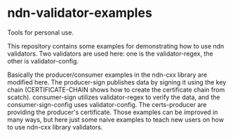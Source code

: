 # ndn-validator-examples

Tools for personal use.

  This repository contains some examples for demonstrating how to use ndn validators.
Two validators are used here: one is the validator-regex, the other is validator-config.

  Basically the producer/consumer examples in the ndn-cxx library are modified here. The producer-sign
publishes data by signing it using the key chain (CERTIFICATE-CHAIN shows how to create the certificate
 chain from scatch). consumer-sign utilizes validator-regex to verify the data, and the 
consumer-sign-config uses validator-config. The certs-producer are providing the producer's certificate.
Those examples can be improved in many ways, but here just some naive examples to teach new users on
how to use ndn-cxx library validators.

